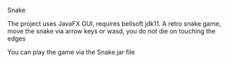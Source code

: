 Snake

The project uses JavaFX GUI, requires bellsoft jdk11.
A retro snake game, move the snake via arrow keys or wasd,
you do not die on touching the edges

You can play the game via the Snake.jar file
